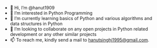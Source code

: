 - 👋 Hi, I’m @hanut1909
- 👀 I’m interested in Python Programming
- 🌱 I’m currently learning basics of Python and various algorithms and data structures in Python
- 💞️ I’m looking to collaborate on any open projects in Python related development or any other similar projects
- 📫 To reach me, kindly send a mail to hanutsinghj1995@gmail.com.  

<!---
hanut1909/hanut1909 is a ✨ special ✨ repository because its `README.md` (this file) appears on your GitHub profile.
You can click the Preview link to take a look at your changes.
--->
